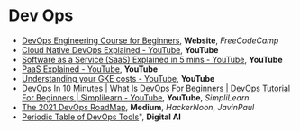 # Dev Ops

- [DevOps Engineering Course for Beginners](https://www.freecodecamp.org/news/devops-engineering-course-for-beginners/"), **Website**, _FreeCodeCamp_
- [Cloud Native DevOps Explained - YouTube](https://www.youtube.com/watch?v=FzERTm_j2wE"), **YouTube**
- [Software as a Service (SaaS) Explained in 5 mins - YouTube](https://www.youtube.com/watch?v=20QUNgFIrK0"), **YouTube**
- [PaaS Explained - YouTube](https://www.youtube.com/watch?v=QAbqJzd0PEE"), **YouTube**
- [Understanding your GKE costs - YouTube](https://www.youtube.com/watch?v=agFHx1cTwWw"), **YouTube**
- [DevOps In 10 Minutes | What Is DevOps For Beginners | DevOps Tutorial For Beginners | Simplilearn - YouTube](https://www.youtube.com/watch?v=wUz5iuKz1OU), **YouTube**, _SimpliLearn_
- [The 2021 DevOps RoadMap](https://medium.com/hackernoon/the-2018-devops-roadmap-31588d8670cb), **Medium**, _HackerNoon_, _JavinPaul_
- [Periodic Table of DevOps Tools](https://digital.ai/sites/default/files/pictures/2020-06/Digital.ai_Periodic-Table-of-DevOps.pdf)", **Digital AI**

